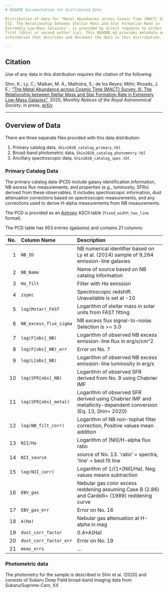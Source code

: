 ```yaml
---
# README Documentation for Distributed Data

Distribution of data for "Metal Abundances across Cosmic Time (MACT) Survey.
III. The Relationship between Stellar Mass and Star Formation Rate in
Extremely Low-Mass Galaxies", is provided by direct requests to either the
first (Shin) or second author (Ly). This README.md provides metadata and other
information that describes and document the data in this distribution.

---
```

## Citation

Use of any data in this distribution *requires* the citation of the following:

Shin, K.; Ly, C.; Malkan, M. A.; Malhotra, S.; de los Reyes; Mithi; Rhoads, J. E.;
["The Metal Abundance across Cosmic Time (MACT) Survey. III. The Relationship between Stellar Mass and Star Formation Rate in Extremely Low-Mass Galaxies"](https://doi.org/10.1093/mnras/staa3307),
2020, _Monthly Notices of the Royal Astronomical Society_, in press, 
[arXiv](https://arxiv.org/abs/1910.10735)

---
## Overview of Data

There are three separate files provided with this data distribution:
 1. Primary catalog data, `Shin2020_catalog_primary.tbl`
 2. Broad-band photometric data, `Shin2020_catalog_photometry.tbl`
 3. Ancillary spectroscopic data, `Shin2020_catalog_spec.tbl`


### Primary Catalog Data

The primary catalog data (PCD) include galaxy identification information, NB
excess flux measurements, and properties (e.g., luminosity, SFRs) derived from
these observables. It includes spectroscopic information, dust attenuation
corrections based on spectroscopic measurements, and any corrections used
to derive H-alpha measurements from NB measurements.

The PCD is provided as an [Astropy](https://astropy.org) ASCII table
(`fixed_width_two_line` format).

The PCD table has 953 entries (galaxies) and contains 21 columns:

| No. | Column Name            | Description  |
|----:|:-----------------------|:-------------|
|  1  | `NB_ID`                | NB numerical identifier based on Ly et al. (2014) sample of 9,264 emission-line galaxies |
|  2  | `NB_Name`              | Name of source based on NB catalog information |
|  3  | `Ha_filt`              | Filter with $H\alpha$ emission |
|  4  | `zspec`                | Spectroscopic redshift. Unavailable is set at -10 |
|  5  | `log(Mstar)_FAST`      | Logarithm of stellar mass in solar units from FAST fitting |
|  6  | `NB_excess_flux_sigma` | NB excess flux signal-to-noise. Selection is >= 3.0 |
|  7  | `log(F[obs]_NB)`       | Logarithm of observed NB excess emission-line flux in erg/s/cm^2 |
|  8  | `log(F[obs]_NB)_err`   | Error on No. 7 | 
|  9  | `log(L[obs]_NB)`       | Logarithm of observed NB excess emission-line luminosity in erg/s |
| 10  | `log(SFR[obs]_NB)`     | Logarithm of observed SFR derived from No. 9 using Chabrier IMF | 
| 11  | `log(SFR[obs]_metal)`  | Logarithm of observed SFR derived using Chabrier IMF and metallicity-dependent conversion (Eq. 13, Shin+ 2020) | 
| 12  | `log(NB_filt_corr)`    | Logarithm of NB non-tophat filter correction, Positive values mean addition |
| 13  | `NII/Ha`               | Logarithm of [NII]/H-alpha flux ratio |
| 14  | `NII_source`           | source of No. 13. 'ratio' = spectra, 'line' = best fit line |
| 15  | `log(NII_corr)`        | Logarithm of 1/(1+[NII]/Ha). Neg. values means subtraction |
| 16  | `EBV_gas`              | Nebular gas color excess reddening assuming Case B (2.86) and Cardelli+ (1989) reddening curve |
| 17  | `EBV_gas_err`          | Error on No. 16 |
| 18  | `A(Ha)`                | Nebular gas attenuation at H-alpha in mag|
| 19  | `dust_corr_factor`     | 0.4*A(Ha) | 
| 20  | `dust_corr_factor_err` | Error on No. 19
| 21  | `meas_errs`            | ... |


### Photometric data

The photometry for the sample is described in Shin et al. (2020) and consists
of Subaru Deep Field broad-band imaging data from Subaru/Suprime-Cam, XX

